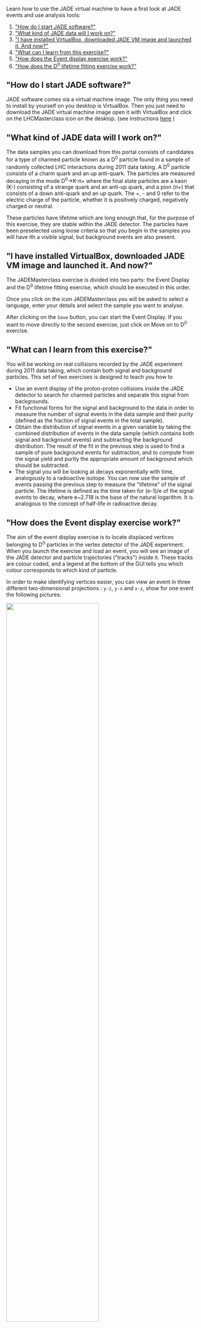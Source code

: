 Learn how to use the JADE virtual machine to have a first look at JADE events and use analysis tools:

1. ["How do I start JADE software?"](#start)
2. ["What kind of JADE data will I work on?"](#data)
3. ["I have installed VirtualBox, downloaded JADE VM image and launched it. And now?"](#vbox)
4. ["What can I learn from this exercise?"](#learn)
5. ["How does the Event display exercise work?"](#eve)
6. ["How does the D<sup>0</sup> lifetime fitting exercise work?"](#fit)

## <a name="start">"How do I start JADE software?"</a>

JADE software comes via a virtual machine image. The only thing you need
 to install by yourself on you desktop is VirtualBox. Then you just need
  to download the JADE virtual machine image open it with VirtualBox and
   click on the LHCMasterclass icon on the desktop. (see instructions [here](../virtual-machines-jade/jade.md) )

## <a name="data">"What kind of JADE data will I work on?"</a>

The data samples you can download from this portal consists of candidates for a type of charmed particle known as a D<sup>0</sup> particle found in a sample of randomly collected LHC interactions during 2011 data taking. A D<sup>0</sup> particle consists of a charm quark and an up anti-quark. The particles are measured decaying in the mode D<sup>0</sup>→K-π+ where the final state particles are a kaon (K-) consisting of a strange quark and an anti-up quark, and a pion (π+) that consists of a down anti-quark and an up quark. The +, - and 0 refer to the electric charge of the particle, whether it is positively charged, negatively charged or neutral.

These particles have lifetime which are long enough that, for the purpose of this exercise, they are stable within the JADE detector. The particles have been preselected using loose criteria so that you begin in the samples you will have ith a visible signal, but background events are also present.

## <a name="vbox">"I have installed VirtualBox, downloaded JADE VM image and launched it. And now?"</a>

The JADEMasterclass exercise is divided into two parts: the Event Display and the D<sup>0</sup> lifetime fitting exercise, which should be executed in this order.

Once you click on the icon JADEMasterclass you will be asked to select a language, enter your details and select the sample you want to analyse.

After clicking on the `Save` button, you can start the Event Display. If you want to move directly to the second exercise, just click on Move on to D<sup>0</sup> exercise.


## <a name="learn">"What can I learn from this exercise?"</a>

You will be working on real collisions recorded by the JADE experiment 
during 2011 data taking, which contain both signal and background 
particles. This set of two exercises is designed to teach you how to

*   Use an event display of the proton-proton collisions inside the JADE detector to search for charmed particles and separate this signal from backgrounds.
*   Fit functional forms for the signal and background to the data in order to measure the number of signal events in the data sample and their purity (defined as the fraction of signal events in the total sample).
*   Obtain the distribution of signal events in a given variable by taking the combined distribution of events in the data sample (which contains both signal and background events) and subtracting the background distribution. The result of the fit in the previous step is used to find a sample of pure background events for subtraction, and to compute from the signal yield and purity the appropriate amount of background which should be subtracted.
*   The signal you will be looking at decays exponentially with time, analogously to a radioactive isotope. You can now use the sample of events passing the previous step to measure the "lifetime" of the signal particle. The lifetime is defined as the time taken for (e-1)/e of the signal events to decay, where e~2.718 is the base of the natural logarithm. It is analogous to the concept of half-life in radioactive decay.

## <a name="eve">"How does the Event display exercise work?"</a>

The aim of the event display exercise is to locate displaced vertices belonging to D<sup>0</sup> particles in the vertex detector of the JADE experiment. When you launch the exercise and load an event, you will see an image of the JADE detector and particle trajectories ("tracks") inside it. These tracks are colour coded, and a legend at the bottom of the GUI tells you which colour corresponds to which kind of particle.

In order to make identifying vertices easier, you can view an event in three different two-dimensional projections : `y-z`, `y-x` and `x-z`, show for one event the following pictures:

<img src="/static/docs/getting-started-with-jade/get_started_jade_1.png" width="70%">

<img src="/static/docs/getting-started-with-jade/get_started_jade_2.png" width="70%">

<img src="/static/docs/getting-started-with-jade/get_started_jade_3.png" width="70%">

Different events will be clearer in different projections, so feel free to experiment 
with all three! Displaced vertices appear as a pair of intersecting tracks, far away 
from the other tracks in the event. When you click on a particle, you will see its 
information, including mass and momentum, in the Particle Info box. A D<sup>0</sup> 
particle decays into a kaon and a pion, so you will need to find a displaced vertex 
where a kaon track intersects with a pion track. Once you find a track which you think 
is part of the displaced vertex, you can save it using the `Save Particle` button. 
Once you have saved two particles, you can compute their mass by clicking on the 
`Calculate` button. If you think this combination has a mass compatible with that 
of the D<sup>0</sup> particle, click on Add to save it : by saving a combination 
for each event, you will build up a histogram of the masses of the displaced vertices 
in the different events.

Remember that you are looking at real data so it contains both signal and background, 
and the detector has a finite resolution, so not all displaced vertices will have exactly 
the D<sup>0</sup> mass (even the signal ones). They should, however, be within the range 
1816-1914 MeV (this range is around 3% each way around the true D<sup>0</sup> mass). 
If you try to save a combination which is too far away from the real D<sup>0</sup>
 mass the exercise will warn you that you have not found the correct displaced vertex 
 pair and won't let you save it. If you are not able to find the displaced vertex for 
 an event after a few minutes, move on to the next event and come back to the one which 
 was giving you trouble if you have time at the end of the exercise. Once you have 
 looked at all events, you can examine your mass histogram by clicking the `Draw` button.

## <a name="fit">"How does the D<sup>0</sup> lifetime fitting exercise work?"</a>

Before describing the fitting part of the exercise, it will be useful to list the variables involved in this exercise :

**D<sup>0</sup> mass**: this is the invariant mass of the D<sup>0</sup> particle. The signal can be seen as a peaking structure rising above a at background. The range of masses relevant for this analysis is 1816-1914 MeV. The signal shape is described by the Gaussian (also known as "normal") distribution. The center ("mean") of this distribution is the mass of the D<sup>0</sup> particle, while the width represents the experimental resolution of the detector.

**D<sup>0</sup> TAU**: this is the distribution of decay times of the D<sup>0</sup> candidates. The signal is described by a single exponential whose slope is the D<sup>0</sup> lifetime (the object of the last exercise), while the background concentrates at short decay times.

**D<sup>0</sup> IP**: this is the D<sup>0</sup> distance of closest approach ("impact parameter") with respect to the proton-proton interaction in the event. The smaller the impact parameter, the more likely it is that the D<sup>0</sup> actually came from that primary interaction. In order to simplify the drawing, we actually plot and cut on the logarithm (base 10) of this quantity in the exercise.

**D<sup>0</sup> PT**: this is the momentum of the D<sup>0</sup> transverse to the LHC beamline.

* * *

**Exercise 1** : fitting the mass distribution and obtaining signal variable distributions The object of this exercise is to fit the distribution of the D<sup>0</sup> mass variable, and extract the signal yield and purity.

*   Click on the `Plot` D<sup>0</sup> mass button to plot the overall mass distribution. You will see a peak (signal) on top of a at distribution (background). The peak should be described by a Gaussian function, whose mean corresponds to the mass of the D<sup>0</sup> and whose width (σ) is determined by the experimental resolution of the JADE detector.
*   Click on Fit mass distribution to fit this distribution using a Gaussian function for the signal and a linear function for the background.
*   Look at the fitted mass distribution. You can split it into three regions: the signal region and two background-only "sidebands": one above the signal (the upper sideband) and one below the signal (the lower sideband). A Gaussian distribution contains 99.7% of its events within three standard deviations of the mean, so this "three σ" region around the mean is usually the definition of the signal region.
*   Use the slider labelled Sig range to define the beginning and end of the signal region. All events not falling into the signal region will be said to fall into the background region.
*   You can now use the definitions of the signal and background regions in the mass variable to determine the signal and background distributions in other variables. Click on the button labelled `Apply cuts and plot variables`. You will see the signal (blue) and background (red) distributions for the other three variables plotted next to the mass distribution. You should discuss the exercise with an instructor at this point.

**Exercise 2** : measuring the D<sup>0</sup> lifetime The object of this exercise is to use the signal sample which you obtained in the previous step to measure the lifetime of the D<sup>0</sup> particle. This is the same quantity as the half-life of a radioactive particle: the D<sup>0</sup> decays according to an exponential distribution, and if this exponential is fitted to a distribution of the D<sup>0</sup> decay times, the slope of this exponential is the lifetime of the D<sup>0</sup>.

*   Fit the lifetime of the D<sup>0</sup>.
*   Compare the slope of this exponential to the D<sup>0</sup> lifetime given by the Particle Data Group. Talk to an instructor about how well these agree with each other.
*   In addition to statistical uncertainties, measurements can suffer from systematic uncertainties, caused by a miscalibrated apparatus or an incorrect modelling of the backgrounds. One basic technique for estimating these is to repeat the measurement while changing the criteria used to select signal events. If the result changes significantly when changing the criteria, we know that there is something wrong!
*   Repeat your fit for the lifetime of the D<sup>0</sup> while varying the maximum allowed D<sup>0</sup> impact parameter. The allowed values range from -4:0 to 1.5 in the original fit. Move this upper value from 1.5 to -2.0 in steps of 0.25, and refit the D<sup>0</sup> lifetime at each point, saving the results as you go along.
*   Plot the histogram showing the fitted value of the D<sup>0</sup> lifetime as a function of the upper cut on the impact parameter. Discuss the shape, and what it tells you about the D<sup>0</sup> lifetime, with an instructor.
*   What other sources of systematic uncertainty might we need to consider when making a lifetime measurement?

